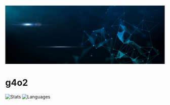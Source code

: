 [![Banner](https://github.com/maxhu787/maxhu787/blob/main/banner.jpg?raw=true)](https://github.com/maxhu787/maxhu787)
# g4o2

![Stats](https://github-readme-stats.vercel.app/api?username=maxhu787&show_icons=true&theme=dark)
![Languages](https://github-readme-stats.vercel.app/api/top-langs/?username=maxhu787&theme=dark)

